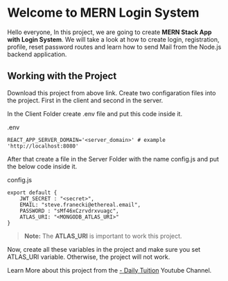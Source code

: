 # Welcome to MERN Login System

Hello everyone, In this project, we are going to create **MERN Stack App with Login System**. 
We will take a look at how to create login, registration, profile, reset password routes and learn
how to send Mail from the Node.js backend application.

## Working with the Project

Download this project from above link. Create two configaration files into the project.
First in the client and second in the server.

In the Client Folder create .env file and put this code inside it.

.env
```
REACT_APP_SERVER_DOMAIN='<server_domain>' # example 'http://localhost:8080'
```


After that create a file in the Server Folder with the name config.js and put the below code inside it.

config.js
```
export default {
    JWT_SECRET : "<secret>",
    EMAIL: "steve.franecki@ethereal.email",
    PASSWORD : "sMf46xCzrvdrxvuagc",
    ATLAS_URI: "<MONGODB_ATLAS_URI>"
}
```

> **Note:** The **ATLAS_URI** is important to work this project.

Now, create all these variables in the project and make sure you set ATLAS_URI variable.
Otherwise, the project will not work.

Learn More about this project from the
[ - Daily Tuition](https://www.youtube.com/c/@dailytuition) Youtube Channel.
